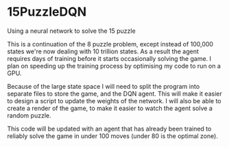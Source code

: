# 15PuzzleDQN
Using a neural network to solve the 15 puzzle

This is a continuation of the 8 puzzle problem, except instead of 100,000 states we're now dealing with 10 trillion states. As a result the agent requires days of training before it starts occasionally solving the game. I plan on speeding up the training process by optimising my code to run on a GPU. 

Because of the large state space I will need to split the program into separate files to store the game, and the DQN agent. This will make it easier to design a script to update the weights of the network. I will also be able to create a render of the game, to make it easier to watch the agent solve a random puzzle.

This code will be updated with an agent that has already been trained to reliably solve the game in under 100 moves (under 80 is the optimal zone). 
